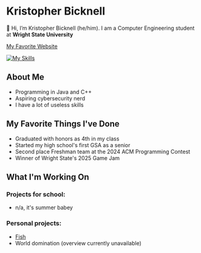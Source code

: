 # Kristopher Bicknell

👋 Hi, I’m Kristopher Bicknell (he/him). I am a Computer Engineering student at **Wright State University**

[My Favorite Website](https://www.coolmathgames.com/)

[![My Skills](https://skillicons.dev/icons?i=java,blender,cpp)](https://skillicons.dev)

## About Me

- Programming in Java and C++
- Aspiring cybersecurity nerd
- I have a lot of useless skills

## My Favorite Things I've Done

- Graduated with honors as 4th in my class
- Started my high school's first GSA as a senior
- Second place Freshman team at the 2024 ACM Programming Contest
- Winner of Wright State's 2025 Game Jam

## What I'm Working On

### Projects for school:

- n/a, it's summer babey

### Personal projects:

- [Fish](https://github.com/kristopher-bicknell/Fish)
- World domination (overview currently unavailable)
